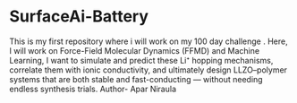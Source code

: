 # SurfaceAi-Battery
This is my first repository where i will work on my 100 day challenge . Here, I will work on  Force-Field Molecular Dynamics (FFMD) and Machine Learning, I want to simulate and predict these Li⁺ hopping mechanisms, correlate them with ionic conductivity, and ultimately design LLZO–polymer systems that are both stable and fast-conducting — without needing endless synthesis trials.
Author- Apar Niraula

